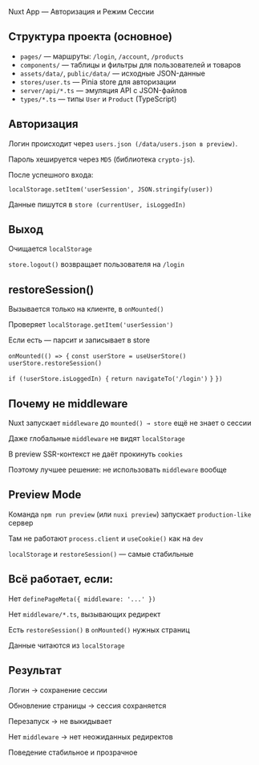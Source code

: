 Nuxt App — Авторизация и Режим Сессии

## Структура проекта (основное)
- `pages/` — маршруты: `/login`, `/account`, `/products`
- `components/` — таблицы и фильтры для пользователей и товаров
- `assets/data/`, `public/data/` — исходные JSON-данные
- `stores/user.ts` — Pinia store для авторизации
- `server/api/*.ts` — эмуляция API с JSON-файлов
- `types/*.ts` — типы `User` и `Product` (TypeScript)

## Авторизация

Логин происходит через `users.json (/data/users.json в preview)`.

Пароль хешируется через `MD5` (библиотека `crypto-js`).

После успешного входа:

`localStorage.setItem('userSession', JSON.stringify(user))`

Данные пишутся в `store (currentUser, isLoggedIn)`

## Выход

Очищается `localStorage`

`store.logout()` возвращает пользователя на `/login`

## restoreSession()

Вызывается только на клиенте, в `onMounted()`

Проверяет `localStorage.getItem('userSession')`

Если есть — парсит и записывает в store

`onMounted(() => {`
  `const userStore = useUserStore()`
  `userStore.restoreSession()`

  `if (!userStore.isLoggedIn) {`
    `return navigateTo('/login')`
  `}`
`})`

## Почему не middleware

Nuxt запускает `middleware` до `mounted() → store` ещё не знает о сессии

Даже глобальные `middleware` не видят `localStorage`

В preview SSR-контекст не даёт прокинуть `cookies`

Поэтому лучшее решение: не использовать `middleware` вообще

## Preview Mode

Команда `npm run preview` (или `nuxi preview`) запускает `production-like` сервер

Там не работают `process.client` и `useCookie()` как на `dev`

`localStorage` и `restoreSession()` — самые стабильные

## Всё работает, если:

Нет `definePageMeta({ middleware: '...' })`

Нет `middleware/*.ts`, вызывающих редирект

Есть `restoreSession()` в `onMounted()` нужных страниц

Данные читаются из `localStorage`

## Результат

Логин → сохранение сессии

Обновление страницы → сессия сохраняется

Перезапуск → не выкидывает

Нет `middleware` → нет неожиданных редиректов

Поведение стабильное и прозрачное